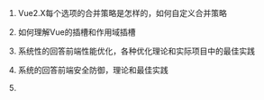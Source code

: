 1. Vue2.X每个选项的合并策略是怎样的，如何自定义合并策略

   

2. 如何理解Vue的插槽和作用域插槽

   

3. 系统性的回答前端性能优化，各种优化理论和实际项目中的最佳实践



4. 系统的回答前端安全防御，理论和最佳实践



5. 